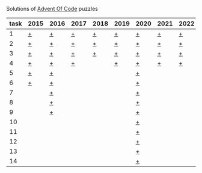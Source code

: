 Solutions of [Advent Of Code](https://adventofcode.com) puzzles

task | 2015 | 2016 | 2017 | 2018 | 2019 | 2020 | 2021                                     | 2022                                     
------------ | ------------ | ------------ | ------------- | ------------- | ------------- | ------------- |------------------------------------------|------------------------------------------
1  | [+](https://adventofcode.com/2015/day/1) | [+](https://adventofcode.com/2016/day/1) | [+](https://adventofcode.com/2017/day/1) | [+](https://adventofcode.com/2018/day/1) | [+](https://adventofcode.com/2019/day/1) | [+](https://adventofcode.com/2020/day/1) | [+](https://adventofcode.com/2021/day/1) | [+](https://adventofcode.com/2022/day/1) 
2  | [+](https://adventofcode.com/2015/day/2) | [+](https://adventofcode.com/2016/day/2) | [+](https://adventofcode.com/2017/day/2) | [+](https://adventofcode.com/2019/day/2) | [+](https://adventofcode.com/2019/day/1) | [+](https://adventofcode.com/2020/day/2) | [+](https://adventofcode.com/2021/day/2) | [+](https://adventofcode.com/2022/day/2) 
3  | [+](https://adventofcode.com/2015/day/3) | [+](https://adventofcode.com/2016/day/3) | [+](https://adventofcode.com/2017/day/3) | [+](https://adventofcode.com/2018/day/3) | [+](https://adventofcode.com/2019/day/3) | [+](https://adventofcode.com/2020/day/3) | [+](https://adventofcode.com/2021/day/3) | [+](https://adventofcode.com/2022/day/3) 
4  | [+](https://adventofcode.com/2015/day/4) | [+](https://adventofcode.com/2016/day/4) | [+](https://adventofcode.com/2017/day/4) | | [+](https://adventofcode.com/2019/day/4) | [+](https://adventofcode.com/2020/day/4) | [+](https://adventofcode.com/2021/day/4)| [+](https://adventofcode.com/2022/day/4)|
5  | [+](https://adventofcode.com/2015/day/5) | [+](https://adventofcode.com/2016/day/5) | | | | [+](https://adventofcode.com/2020/day/5) |                                          |
6  | [+](https://adventofcode.com/2015/day/6) | [+](https://adventofcode.com/2016/day/6) | | | | [+](https://adventofcode.com/2020/day/6) |                                          |
7  |   | [+](https://adventofcode.com/2016/day/7) | | | | [+](https://adventofcode.com/2020/day/7) |                                          |
8  |   | [+](https://adventofcode.com/2016/day/8) | | | | [+](https://adventofcode.com/2020/day/8) |                                          |
9  |   | [+](https://adventofcode.com/2016/day/9) | | | | [+](https://adventofcode.com/2020/day/9) |                                          |
10 |   | | | | | [+](https://adventofcode.com/2020/day/10) |                                          |
11 |   | | | | | [+](https://adventofcode.com/2020/day/11) |                                          |
12 |   | | | | | [+](https://adventofcode.com/2020/day/12) |                                          |
13 |   | | | | | [+](https://adventofcode.com/2020/day/13) |                                          |
14 |   | | | | | [+](https://adventofcode.com/2020/day/14) |                                          |

